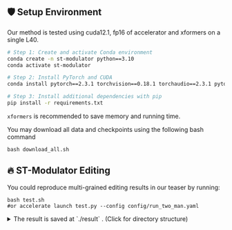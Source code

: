 ## 🛡 Setup Environment
Our method is tested using cuda12.1, fp16 of accelerator and xformers on a single L40.

```bash
# Step 1: Create and activate Conda environment
conda create -n st-modulator python==3.10 
conda activate st-modulator

# Step 2: Install PyTorch and CUDA
conda install pytorch==2.3.1 torchvision==0.18.1 torchaudio==2.3.1 pytorch-cuda=12.1 -c pytorch -c nvidia

# Step 3: Install additional dependencies with pip
pip install -r requirements.txt
```

`xformers` is recommended to save memory and running time. 

</details>

You may download all data and checkpoints using the following bash command
```
bash download_all.sh
```

## 🔥 ST-Modulator Editing

You could reproduce multi-grained editing results in our teaser by running:

```
bash test.sh 
#or accelerate launch test.py --config config/run_two_man.yaml
```

<details><summary>The result is saved at `./result` . (Click for directory structure) </summary>

```
result
├── run_two_man
│   ├── infer_samples
│   ├── sample
│           ├── step_0         # result image folder
│           ├── step_0.mp4       # result video
│           ├── source_video.mp4    # the input video

```

</details>